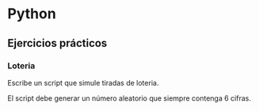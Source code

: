 # Python

## Ejercicios prácticos

### Loteria

Escribe un script que simule tiradas de loteria.

El script debe generar un número aleatorio que siempre contenga 6 cifras.

